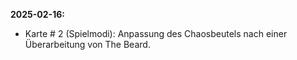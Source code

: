**2025-02-16:**
- Karte # 2 (Spielmodi): Anpassung des Chaosbeutels nach einer Überarbeitung von The Beard.

